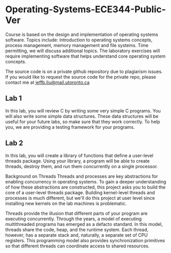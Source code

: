 # Operating-Systems-ECE344-Public-Ver
Course is based on the design and implementation of operating systems software. Topics include: Introduction to operating systems concepts, process management, memory management and file systems. Time permitting, we will discuss additional topics. The laboratory exercises will require implementing software that helps understand core operating system concepts.

The source code is on a private github repository due to plagiarism issues. If you would like to request the source code for the private repo, please contact me at jeffb.liu@mail.utoronto.ca

## Lab 1
In this lab, you will review C by writing some very simple C programs. You will also write some simple data structures. These data structures will be useful for your future labs, so make sure that they work correctly. To help you, we are providing a testing framework for your programs.


## Lab 2
In this lab, you will create a library of functions that define a user-level threads package. Using your library, a program will be able to create threads, destroy them, and run them concurrently on a single processor.

Background on Threads
Threads and processes are key abstractions for enabling concurrency in operating systems. To gain a deeper understanding of how these abstractions are constructed, this project asks you to build the core of a user-level threads package. Building kernel-level threads and processes is much different, but we'll do this project at user level since installing new kernels on the lab machines is problematic.

Threads provide the illusion that different parts of your program are executing concurrently. Through the years, a model of executing multithreaded programs has emerged as a defacto standard. In this model, threads share the code, heap, and the runtime system. Each thread, however, has a separate stack and, naturally, a separate set of CPU registers. This programming model also provides synchronization primitives so that different threads can coordinate access to shared resources.
